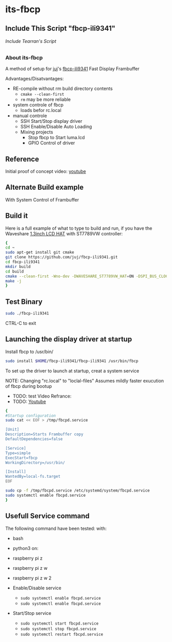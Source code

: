 # its-fbcp
## Include This Script "fbcp-ili9341"
###### Include Tearran's Script
### About its-fbcp
 A method of setup for [juj](https://github.com/juj)'s [fbcp-ili9341](https://github.com/juj/fbcp-ili9341) Fast Display Frambuffer 

Advantages/Disatvantages:
- RE-compile without rm build directory contents
  - `cmake --clean-first`
  - `rm` may be more reliable
- system controle of fbcp
  - loads befor rc.local
- manual controle
  - SSH Start/Stop display driver
  - SSH Enable/Disable Auto Loading
  - Mixing projects
    - Stop fbcp to Start luma.lcd
    - GPIO Control of driver
    
## Reference 
Initial proof of concept video: [youtube](https://www.youtube.com/watch?v=h1jhuR-oZm0)

## Alternate Build example
With System Control of Frambuffer

## Build it
Here is a full example of what to type to build and run, if you have the Waveshare [1.3inch LCD HAT](https://www.waveshare.com/wiki/1.3inch_LCD_HAT) with ST7789VW controller:

```bash
{
cd ~
sudo apt-get install git cmake
git clone https://github.com/juj/fbcp-ili9341.git
cd fbcp-ili9341
mkdir build
cd build
cmake --clean-first -Wno-dev -DWAVESHARE_ST7789VW_HAT=ON -DSPI_BUS_CLOCK_DIVISOR=20 -DBACKLIGHT_CONTROL=OFF -DUSE_DMA_TRANSFERS=ON -DSTATISTICS=0 ..
make -j
}
```
## Test Binary

```bash 
sudo ./fbcp-ili9341
```
CTRL-C to exit
## Launching the display driver at startup
Install fbcp to /usr/bin/ 
```bash
sudo install $HOME/fbcp-ili9341/fbcp-ili9341 /usr/bin/fbcp
```
To set up the driver to launch at startup, creat a system service

NOTE: Changing "rc.local" to "loclal-files" Assumes mildly faster exucution of fbcp during bootup
  - TODO: test
Video Refrance:
  - TODO: [Youtube]()
```bash
{
#Startup configuration
sudo cat << EOF > /tmp/fbcpd.service

[Unit]
Description=Starts Frambuffer copy
DefaultDependencies=false

[Service]
Type=simple
ExecStart=fbcp
WorkingDirectory=/usr/bin/

[Install]
WantedBy=local-fs.target
EOF

sudo cp -f /tmp/fbcpd.service /etc/systemd/system/fbcpd.service 
sudo systemctl enable fbcpd.service
}
````
## Usefull Service command
The following command have been tested:
with:
- bash
- python3
on:
- raspberry pi z
- raspberry pi z w
- raspberry pi z w 2

- Enable/Disable service
  - `sudo systemctl enable fbcpd.service`
  - `sudo systemctl enable fbcpd.service`

- Start/Stop service
  - `sudo systemctl start fbcpd.service`
  - `sudo systemctl stop fbcpd.service`
  - `sudo systemctl restart fbcpd.service`
